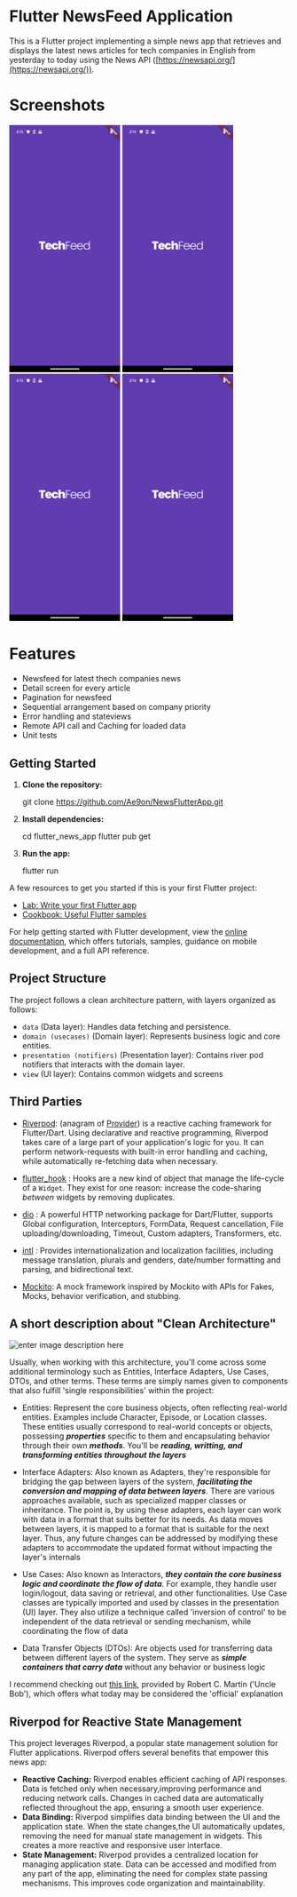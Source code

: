 # Flutter NewsFeed Application

This is a Flutter project implementing a simple news app that retrieves and displays the latest news articles for tech companies in English from yesterday to today using the News API ([https://newsapi.org/](https://newsapi.org/)).

# Screenshots
<img src = "./screenshots/splash.png" width ="200" /> <img src = "./screenshots/splash.png" width ="200" /> <img src = "./screenshots/splash.png" width ="200" /> <img src = "./screenshots/splash.png" width ="200" />

# Features

 - Newsfeed for latest thech companies news
 - Detail screen for every article
 - Pagination for newsfeed
 - Sequential arrangement based on company priority
 - Error handling and stateviews
 -  Remote API call and Caching for loaded data
 - Unit tests
 
## Getting Started

 1. **Clone the repository:**
 
     git clone https://github.com/Ae9on/NewsFlutterApp.git
 2. **Install dependencies:**
 
    cd flutter_news_app 
    flutter pub get
 3. **Run the app:**
 
	 flutter run

A few resources to get you started if this is your first Flutter project:

-   [Lab: Write your first Flutter app](https://docs.flutter.dev/get-started/codelab)
-   [Cookbook: Useful Flutter samples](https://docs.flutter.dev/cookbook)

For help getting started with Flutter development, view the  [online documentation](https://docs.flutter.dev/), which offers tutorials, samples, guidance on mobile development, and a full API reference.

## Project Structure

The project follows a clean architecture pattern, with layers organized as follows:

-   `data` (Data layer): Handles data fetching and persistence.
-   `domain (usecases)`  (Domain layer): Represents business logic and core entities.
-   `presentation (notifiers)` (Presentation layer): Contains river pod notifiers that interacts with the domain layer.
-   `view` (UI layer): Contains common widgets and screens

## Third Parties

 - [Riverpod](https://riverpod.dev):  (anagram of  [Provider](https://pub.dev/packages/provider)) is a reactive caching framework for Flutter/Dart.
Using declarative and reactive programming, Riverpod takes care of a large part of your application's logic for you. It can perform network-requests with built-in error handling and caching, while automatically re-fetching data when necessary.

- [flutter_hook](https://pub.dev/packages/flutter_hooks) : Hooks are a new kind of object that manage the life-cycle of a `Widget`. They exist for one reason: increase the code-sharing _between_ widgets by removing duplicates.
 - [dio](https://pub.dev/packages/dio) : A powerful HTTP networking package for Dart/Flutter, supports Global configuration, Interceptors, FormData, Request cancellation, File uploading/downloading, Timeout, Custom adapters, Transformers, etc.
 - [intl](https://pub.dev/packages/intl) : Provides internationalization and localization facilities, including message translation, plurals and genders, date/number formatting and parsing, and bidirectional text.
 - [Mockito](https://pub.dev/packages/mockito): A mock framework inspired by Mockito with APIs for Fakes, Mocks, behavior verification, and stubbing.

## A short description about "Clean Architecture"


![enter image description here](https://github.com/guilherme-v/flutter-clean-architecture-example/raw/main/art/arch_1.png?raw=true)

  
Usually, when working with this architecture, you'll come across some additional terminology such as Entities, Interface Adapters, Use Cases, DTOs, and other terms. These terms are simply names given to components that also fulfill 'single responsibilities' within the project:

-   Entities: Represent the core business objects, often reflecting real-world entities. Examples include Character, Episode, or Location classes. These entities usually correspond to real-world concepts or objects, possessing  **_properties_**  specific to them and encapsulating behavior through their own  **_methods_**. You'll be  **_reading, writting, and transforming entities throughout the layers_**
    
-   Interface Adapters: Also known as Adapters, they're responsible for bridging the gap between layers of the system,  **_facilitating the conversion and mapping of data between layers_**. There are various approaches available, such as specialized mapper classes or inheritance. The point is, by using these adapters, each layer can work with data in a format that suits better for its needs. As data moves between layers, it is mapped to a format that is suitable for the next layer. Thus, any future changes can be addressed by modifying these adapters to accommodate the updated format without impacting the layer's internals
    
-   Use Cases: Also known as Interactors,  **_they contain the core business logic and coordinate the flow of data_**. For example, they handle user login/logout, data saving or retrieval, and other functionalities. Use Case classes are typically imported and used by classes in the presentation (UI) layer. They also utilize a technique called 'inversion of control' to be independent of the data retrieval or sending mechanism, while coordinating the flow of data
    
-   Data Transfer Objects (DTOs): Are objects used for transferring data between different layers of the system. They serve as  _**simple containers that carry data**_  without any behavior or business logic
    

I recommend checking out  [this link](https://blog.cleancoder.com/uncle-bob/2012/08/13/the-clean-architecture.html), provided by Robert C. Martin ('Uncle Bob'), which offers what today may be considered the 'official' explanation


## Riverpod for Reactive State Management

This project leverages Riverpod, a popular state management solution for Flutter applications. Riverpod offers several benefits that empower this news app:

-   **Reactive Caching:** Riverpod enables efficient caching of API responses. Data is fetched only when necessary,improving performance and reducing network calls. Changes in cached data are automatically reflected throughout the app, ensuring a smooth user experience.
-   **Data Binding:** Riverpod simplifies data binding between the UI and the application state. When the state changes,the UI automatically updates, removing the need for manual state management in widgets. This creates a more reactive and responsive user interface.
-   **State Management:** Riverpod provides a centralized location for managing application state. Data can be accessed and modified from any part of the app, eliminating the need for complex state passing mechanisms. This improves code organization and maintainability.
